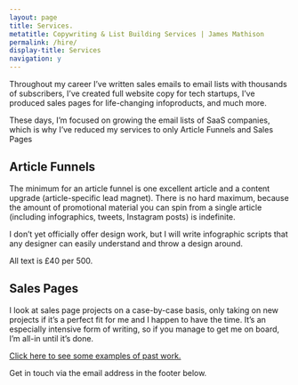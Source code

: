 ```yaml
---
layout: page
title: Services.
metatitle: Copywriting & List Building Services | James Mathison
permalink: /hire/
display-title: Services
navigation: y
---
```


Throughout my career I’ve written sales emails to email lists with thousands of subscribers, I’ve created full website copy for tech startups, I’ve produced sales pages for life-changing infoproducts, and much more. 

These days, I’m focused on growing the email lists of SaaS companies, which is why I’ve reduced my services to only Article Funnels and Sales Pages

## Article Funnels

The minimum for an article funnel is one excellent article and a content upgrade (article-specific lead magnet). There is no hard maximum, because the amount of promotional material you can spin from a single article (including infographics, tweets, Instagram posts) is indefinite. 

I don’t yet officially offer design work, but I will write infographic scripts that any designer can easily understand and throw a design around. 

All text is £40 per 500. 

## Sales Pages

I look at sales page projects on a case-by-case basis, only taking on new projects if it’s a perfect fit for me and I happen to have the time. It’s an especially intensive form of writing, so if you manage to get me on board, I’m all-in until it’s done. 

[Click here to see some examples of past work.](/portfolio) 

Get in touch via the email address in the footer below. 
